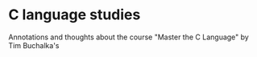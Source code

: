 # C language studies
Annotations and thoughts about the course "Master the C Language" by Tim Buchalka's
